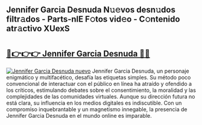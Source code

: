 ## Jennifer Garcia Desnuda N𝚞𝚎vos desn𝚞dos filtr𝚊dos - Parts-nlE F𝚘tos vid𝚎o - C𝚘ntenido atr𝚊ctivo XUexS

# <h2><a href="http://mbboqgh.tromn.icu/?c=Jennifer+Garcia+Desnuda">🔗👉👉👉 Jennifer Garcia Desnuda 🔗🔗</a></h2>

[![Jennifer Garcia Desnuda nuevo](https://i.imgur.com/pEAQMta.gif)](http://mbboqgh.tromn.icu/?c=Jennifer+Garcia+Desnuda)
Jennifer Garcia Desnuda, un personaje enigmático y multifacético, desafía las etiquetas simples. Su método poco convencional de interactuar con el público en línea ha atraído y ofendido a los críticos, estimulando debates sobre el consentimiento, la moralidad y las complejidades de las comunidades virtuales. Aunque su dirección futura no está clara, su influencia en los medios digitales es indiscutible. Con un compromiso inquebrantable y un magnetismo innegable, la presencia de Jennifer Garcia Desnuda en el mundo online es imparable.
